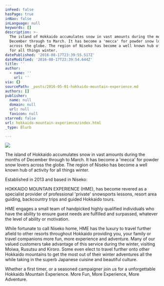 ```yaml
---
inFeed: false
hasPage: true
inNav: false
inLanguage: null
keywords: []
description: >-
  The island of Hokkaido accumulates snow in vast amounts during the months of
  December through to March. It has become a 'mecca' for powder snow lovers
  across the globe. The region of Niseko has become a well known hub of activity
  for all things winter. 
datePublished: '2016-08-17T23:39:55.517Z'
dateModified: '2016-08-17T23:39:54.644Z'
title: ''
author:
  - name: ''
    url: ''
via: {}
sourcePath: _posts/2016-05-01-hokkaido-mountain-experience.md
authors: []
publisher:
  name: null
  domain: null
  url: null
  favicon: null
starred: false
url: hokkaido-mountain-experience/index.html
_type: Blurb

---
```

![](https://the-grid-user-content.s3-us-west-2.amazonaws.com/fcbc6a73-6e48-4ba9-b86b-f1ef4db9a0b5.png)

The island of Hokkaido accumulates snow in vast amounts during the months of December through to March. It has become a 'mecca' for powder snow lovers across the globe. The region of Niseko has become a well known hub of activity for all things winter. 

Established in 2013 and based in Niseko: 

HOKKAIDO MOUNTAIN EXPERIENCE (HME), has become revered as a specialist provider of professional 'private' snowsports lessons, resort area guiding, backcountry trips and guided Hokkaido tours.

HME engages a small team of handpicked highly qualified individuals who have the ability to ensure guest needs are fulfilled and surpassed, whatever the level of ability or motivation. 

While fortunate to call Niseko home, HME has the luxury to travel further afield to other resorts throughout Hokkaido providing you, your family or travel companions more fun, more experience and adventure. Many of our valued customers take advantage of this service during the winter, visiting Moiwa, Rusutsu and Kiroro. Some even elect to travel further onto other Hokkaido mountains to get the most out of their winter adventures all the while taking in the superb Japanese cuisine and beautiful culture.

Whether a first timer, or a seasoned campaigner join us for a unforgettable Hokkaido Mountain Experience. More Fun, More Experience, More Adventure.